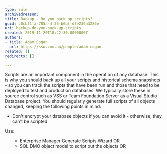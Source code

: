 ```yaml
---
type: rule
archivedreason: 
title: Backup - Do you back up scripts?
guid: c0cbf1fa-785a-4f36-b6bf-d7e239a3286e
uri: backup-do-you-back-up-scripts
created: 2019-11-20T18:42:30.0000000Z
authors:
- title: Adam Cogan
  url: https://ssw.com.au/people/adam-cogan
related: []
redirects: []

---
```



<p>Scripts are an important component in the operation of any database. This is why you should back up all your scripts and historical schema snapshots - so you can track the scripts that have been run and those that need to be deployed to test and production databases. We typically store these in source control such as VSS or Team Foundation Server as a Visual Studio Database project. You should regularly generate full scripts of all objects changed, keeping the following points in mind&#58;<br></p><ul><li>Don't encrypt your database objects if you can avoid it - otherwise, they can't be scripted.</li></ul><p>​Use&#58;</p><ul><ul><li>​Enterprise Manager Generate Scripts Wizard OR​<br></li><li>​SQL DMO object model to script out the objects OR​<br></li></ul></ul><br>
<br><excerpt class='endintro'></excerpt><br>



